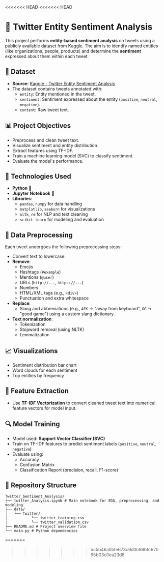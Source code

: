 <<<<<<< HEAD
<<<<<<< HEAD
# 📘 Twitter Entity Sentiment Analysis

This project performs **entity-based sentiment analysis** on tweets using a publicly available dataset from Kaggle. The aim is to identify named entities (like organizations, people, products) and determine the **sentiment** expressed about them within each tweet.

## 📂 Dataset

- **Source:** [Kaggle - Twitter Entity Sentiment Analysis](https://www.kaggle.com/datasets/jp797498e/twitter-entity-sentiment-analysis)
- The dataset contains tweets annotated with:
  - `entity`: Entity mentioned in the tweet.
  - `sentiment`: Sentiment expressed about the entity (`positive`, `neutral`, `negative`).
  - `content`: Raw tweet text.

## 📊 Project Objectives

- Preprocess and clean tweet text.
- Visualize sentiment and entity distribution.
- Extract features using TF-IDF.
- Train a machine learning model (SVC) to classify sentiment.
- Evaluate the model's performance.

## 🚀 Technologies Used

- **Python** 🐍
- **Jupyter Notebook** 📓
- **Libraries**:
  - `pandas`, `numpy` for data handling
  - `matplotlib`, `seaborn` for visualizations
  - `nltk`, `re` for NLP and text cleaning
  - `scikit-learn` for modeling and evaluation

## 🧹 Data Preprocessing

Each tweet undergoes the following preprocessing steps:

- Convert text to lowercase.
- **Remove**:
  - Emojis
  - Hashtags (`#example`)
  - Mentions (`@user`)
  - URLs (`http://...`, `https://...`)
  - Numbers
  - HTML/XML tags (e.g., `<div>`)
  - Punctuation and extra whitespace
- **Replace**:
  - Slang and abbreviations (e.g., `AFK` → "away from keyboard", `GG` → "good game") using a custom slang dictionary.
- **Text normalization**:
  - Tokenization
  - Stopword removal (using NLTK)
  - Lemmatization

## 📈 Visualizations

- Sentiment distribution bar chart
- Word clouds for each sentiment
- Top entities by frequency

## 🧠 Feature Extraction

- Use **TF-IDF Vectorization** to convert cleaned tweet text into numerical feature vectors for model input.

## 🔍 Model Training

- Model used: **Support Vector Classifier (SVC)**
- Train on TF-IDF features to predict sentiment labels (`positive`, `neutral`, `negative`)
- Evaluate using:
  - Accuracy
  - Confusion Matrix
  - Classification Report (precision, recall, F1-score)

## 📁 Repository Structure

```
Twitter_Sentiment_Analysis/
├── twitter_Analysis.ipynb # Main notebook for EDA, preprocessing, and modeling
├── data/
│   └── Twitter/
|           └── twitter_training.csv
|           └── twitter_validation.csv
├── README.md # Project overview file
└── main.py # Python dependencies
```
=======

>>>>>>> bc5b46a0bfe673c9d0b98bfc67065b03c0ea23d8
